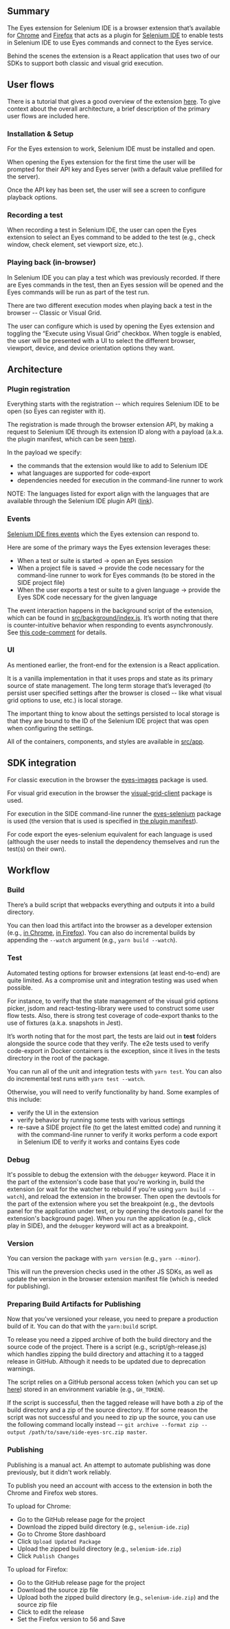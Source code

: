 ## Summary

The Eyes extension for Selenium IDE is a browser extension that’s available for [Chrome](https://chrome.google.com/webstore/detail/applitools-for-selenium-i/fbnkflkahhlmhdgkddaafgnnokifobik) and [Firefox](https://addons.mozilla.org/en-US/firefox/addon/applitools-for-selenium-ide/) that acts as a plugin for [Selenium IDE](https://www.selenium.dev/selenium-ide/) to enable tests in Selenium IDE to use Eyes commands and connect to the Eyes service.

Behind the scenes the extension is a React application that uses two of our SDKs to support both classic and visual grid execution.

## User flows

There is a tutorial that gives a good overview of the extension [here](https://applitools.com/tutorials/selenium-ide.html). To give context about the 	overall architecture, a brief description of the primary user flows are included here.

### Installation & Setup

For the Eyes extension to work, Selenium IDE must be installed and open.

When opening the Eyes extension for the first time the user will be prompted for their API key and Eyes server (with a default value prefilled for the server).

Once the API key has been set, the user will see a screen to configure playback options.

### Recording a test

When recording a test in Selenium IDE, the user can open the Eyes extension to select an Eyes command to be added to the test (e.g., check window, check element, set viewport size, etc.).

### Playing back (in-browser)

In Selenium IDE you can play a test which was previously recorded. If there are Eyes commands in the test, then an Eyes session will be opened and the Eyes commands will be run as part of the test run.

There are two different execution modes when playing back a test in the browser -- Classic or Visual Grid.

The user can configure which is used by opening the Eyes extension and toggling the “Execute using Visual Grid” checkbox. When toggle is enabled, the user will be presented with a UI to select the different browser, viewport, device, and device orientation options they want.

## Architecture

### Plugin registration

Everything starts with the registration -- which requires Selenium IDE to be open (so Eyes can register with it).

The registration is made through the browser extension API, by making a request to Selenium IDE through its extension ID along with a payload (a.k.a. the plugin manifest, which can be seen [here](https://github.com/applitools/eyes.sdk.javascript1/blob/master/packages/side-eyes/src/background/plugin-manifest.json)).

In the payload we specify:

- the commands that the extension would like to add to Selenium IDE
- what languages are supported for code-export
- dependencies needed for execution in the command-line runner to work

NOTE: The languages listed for export align with the languages that are available through the Selenium IDE plugin API ([link](https://www.selenium.dev/selenium-ide/docs/en/plugins/code-export)).

### Events

[Selenium IDE fires events](https://www.selenium.dev/selenium-ide/docs/en/plugins/ide-events) which the Eyes extension can respond to.

Here are some of the primary ways the Eyes extension leverages these:

- When a test or suite is started -> open an Eyes session
- When a project file is saved -> provide the code necessary for the command-line runner to work for Eyes commands (to be stored in the SIDE project file)
- When the user exports a test or suite to a given language -> provide the Eyes SDK code necessary for the given language

The event interaction happens in the background script of the extension, which can be found in [src/background/index.js](https://github.com/applitools/eyes.sdk.javascript1/blob/master/packages/side-eyes/src/background/index.js). It’s worth noting that there is counter-intuitive behavior when responding to events asynchronously. See [this code-comment](https://github.com/applitools/eyes.sdk.javascript1/blob/master/packages/side-eyes/src/background/index.js#L143-L155) for details.

### UI

As mentioned earlier, the front-end for the extension is a React application.

It is a vanilla implementation in that it uses props and state as its primary source of state management. The long term storage that’s leveraged (to persist user specified settings after the browser is closed -- like what visual grid options to use, etc.) is local storage.

The important thing to know about the settings persisted to local storage is that they are bound to the ID of the Selenium IDE project that was open when configuring the settings.

All of the containers, components, and styles are available in [src/app](https://github.com/applitools/eyes.sdk.javascript1/tree/master/packages/side-eyes/src/app).

## SDK integration

For classic execution in the browser the [eyes-images](https://www.npmjs.com/package/@applitools/eyes-images) package is used.

For visual grid execution in the browser the [visual-grid-client](https://www.npmjs.com/package/@applitools/visual-grid-client) package is used.

For execution in the SIDE command-line runner the [eyes-selenium](https://www.npmjs.com/package/@applitools/eyes-selenium) package is used (the version that is used is specified in [the plugin manifest](https://github.com/applitools/eyes.sdk.javascript1/blob/master/packages/side-eyes/src/background/plugin-manifest.json#L85)).

For code export the eyes-selenium equivalent for each language is used (although the user needs to install the dependency themselves and run the test(s) on their own).

## Workflow

### Build

There’s a build script that webpacks everything and outputs it into a build directory.

You can then load this artifact into the browser as a developer extension (e.g., [in Chrome](https://developer.chrome.com/extensions/getstarted#unpacked), [in Firefox](https://extensionworkshop.com/documentation/develop/temporary-installation-in-firefox/)). You can also do incremental builds by appending the `--watch` argument (e.g., `yarn build --watch`).

### Test

Automated testing options for browser extensions (at least end-to-end) are quite limited. As a compromise unit and integration testing was used when possible.

For instance, to verify that the state management of the visual grid options picker, jsdom and react-testing-library were used to construct some user flow tests. Also, there is strong test coverage of code-export thanks to the use of fixtures (a.k.a. snapshots in Jest).

It’s worth noting that for the most part, the tests are laid out in __test__ folders alongside the source code that they verify. The e2e tests used to verify code-export in Docker containers is the exception, since it lives in the tests directory in the root of the package.

You can run all of the unit and integration tests with `yarn test`. You can also do incremental test runs with `yarn test --watch`.

Otherwise, you will need to verify functionality by hand. Some examples of this include:
- verify the UI in the extension
- verify behavior by running some tests with various settings
- re-save a SIDE project file (to get the latest emitted code) and running it with the command-line runner to verify it works
perform a code export in Selenium IDE to verify it works and contains Eyes code

### Debug

It's possible to debug the extension with the `debugger` keyword. Place it in the part of the extension's code base that you're working in, build the extension (or wait for the watcher to rebuild if you're using `yarn build --watch`), and reload the extension in the browser. Then open the devtools for the part of the extension where you set the breakpoint (e.g., the devtools panel for the application under test, or by opening the devtools panel for the extension's background page). When you run the application (e.g., click play in SIDE), and the `debugger` keyword will act as a breakpoint.

### Version

You can version the package with `yarn version` (e.g., `yarn --minor`).

This will run the preversion checks used in the other JS SDKs, as well as update the version in the browser extension manifest file (which is needed for publishing).

### Preparing Build Artifacts for Publishing

Now that you've versioned your release, you need to prepare a production build of it. You can do that with the `yarn:build` script.

To release you need a zipped archive of both the build directory and the source code of the project. There is a script (e.g., script/gh-release.js) which handles zipping the build directory and attaching it to a tagged release in GitHub. Although it needs to be updated due to deprecation warnings.

The script relies on a GitHub personal access token (which you can set up [here](https://github.com/settings/tokens)) stored in an environment variable (e.g., `GH_TOKEN`).

If the script is successful, then the tagged release will have both a zip of the build directory and a zip of the source directory.
If for some reason the script was not successful and you need to zip up the source, you can use the following command locally instead -- `git archive --format zip --output /path/to/save/side-eyes-src.zip master`.

### Publishing

Publishing is a manual act. An attempt to automate publishing was done previously, but it didn't work reliably.

To publish you need an account with access to the extension in both the Chrome and Firefox web stores.

To upload for Chrome:

- Go to the GitHub release page for the project
- Download the zipped build directory (e.g., `selenium-ide.zip`)
- Go to Chrome Store dashboard
- Click `Upload Updated Package`
- Upload the zipped build directory (e.g., `selenium-ide.zip`)
- Click `Publish Changes`

To upload for Firefox:

- Go to the GitHub release page for the project
- Download the source zip file
- Upload both the zipped build directory (e.g., `selenium-ide.zip`) and the source zip file
- Click to edit the release
- Set the Firefox version to 56 and Save


